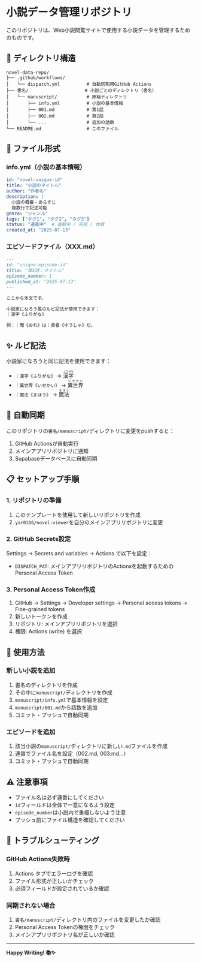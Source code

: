 # 小説データ管理リポジトリ

このリポジトリは、Web小説閲覧サイトで使用する小説データを管理するためのものです。

## 📁 ディレクトリ構造

```
novel-data-repo/
├── .github/workflows/
│   └── dispatch.yml          # 自動同期用GitHub Actions
├── 書名/                     # 小説ごとのディレクトリ（書名）
│   └── manuscript/           # 原稿ディレクトリ
│       ├── info.yml          # 小説の基本情報
│       ├── 001.md            # 第1話
│       ├── 002.md            # 第2話
│       └── ...               # 追加の話数
└── README.md                 # このファイル
```

## 📝 ファイル形式

### info.yml（小説の基本情報）

```yaml
id: "novel-unique-id"
title: "小説のタイトル"
author: "作者名"
description: |
  小説の概要・あらすじ
  複数行で記述可能
genre: "ジャンル"
tags: ["タグ1", "タグ2", "タグ3"]
status: "連載中"  # 連載中 / 完結 / 休載
created_at: "2025-07-13"
```

### エピソードファイル（XXX.md）

```markdown
---
id: "unique-episode-id"
title: "第X話：タイトル"
episode_number: 1
published_at: "2025-07-13"
---

ここから本文です。

小説家になろう風のルビ記法が使用できます：
｜漢字《ふりがな》

例：｜俺《おれ》は｜勇者《ゆうしゃ》だ。
```

## ✨ ルビ記法

小説家になろうと同じ記法を使用できます：

- `｜漢字《ふりがな》` → <ruby>漢字<rt>ふりがな</rt></ruby>
- `｜異世界《いせかい》` → <ruby>異世界<rt>いせかい</rt></ruby>
- `｜魔法《まほう》` → <ruby>魔法<rt>まほう</rt></ruby>

## 🚀 自動同期

このリポジトリの`書名/manuscript/`ディレクトリに変更をpushすると：

1. GitHub Actionsが自動実行
2. メインアプリリポジトリに通知
3. Supabaseデータベースに自動同期

## 📋 セットアップ手順

### 1. リポジトリの準備
1. このテンプレートを使用して新しいリポジトリを作成
2. `yar0316/novel-viewer`を自分のメインアプリリポジトリに変更

### 2. GitHub Secrets設定
Settings → Secrets and variables → Actions で以下を設定：

- `DISPATCH_PAT`: メインアプリリポジトリのActionsを起動するためのPersonal Access Token

### 3. Personal Access Token作成
1. GitHub → Settings → Developer settings → Personal access tokens → Fine-grained tokens
2. 新しいトークンを作成
3. リポジトリ: メインアプリリポジトリを選択
4. 権限: Actions (write) を選択

## 📖 使用方法

### 新しい小説を追加
1. 書名のディレクトリを作成
2. その中に`manuscript/`ディレクトリを作成
3. `manuscript/info.yml`で基本情報を設定
4. `manuscript/001.md`から話数を追加
5. コミット・プッシュで自動同期

### エピソードを追加
1. 該当小説の`manuscript/`ディレクトリに新しい`.md`ファイルを作成
2. 連番でファイル名を設定（002.md, 003.md...）
3. コミット・プッシュで自動同期

## ⚠️ 注意事項

- ファイル名は必ず連番にしてください
- `id`フィールドは全体で一意になるよう設定
- `episode_number`は小説内で重複しないよう注意
- プッシュ前にファイル構造を確認してください

## 🔧 トラブルシューティング

### GitHub Actions失敗時
1. Actions タブでエラーログを確認
2. ファイル形式が正しいかチェック
3. 必須フィールドが設定されているか確認

### 同期されない場合
1. `書名/manuscript/`ディレクトリ内のファイルを変更したか確認
2. Personal Access Tokenの権限をチェック
3. メインアプリリポジトリ名が正しいか確認

---

**Happy Writing! 📚✨**